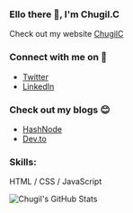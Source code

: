 ### Ello there 👋, I'm Chugil.C
Check out my website [ChugilC](https://chugilc.netlify.app/)
### Connect with me on 🤠
* [Twitter](https://twitter.com/chugilcr)
* [LinkedIn](https://www.linkedin.com/in/chugilc/)
### Check out my blogs 😊
* [HashNode](https://chugilc.hashnode.dev/)
* [Dev.to](https://dev.to/chugilc)

### Skills: <br/>
HTML / CSS / JavaScript

![Chugil's GitHub Stats](https://github-readme-stats.vercel.app/api?username=ChugilC&show_icons=true&title_color=fff&icon_color=79ff97&text_color=9f9f9f&bg_color=151515)

